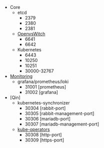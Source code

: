 - Core
  - etcd
    - 2379
    - 2380
    - 2381
  - [OpenvsWitch](https://github.com/kubesys/kubernetes-libnvf)
    - 6641
    - 6642
  - Kubernetes
    - 6443
    - 10250
    - 10251
    - 30000-32767
- [Monitoring](prom)
  - grafana/prometheus/loki
    - 31001 [prometheus]
    - 31002 [grafana]
- [Qin]
  - kubernetes-synchronizer
    - 30304 [rabbit-port]
    - 30305 [rabbit-management-port]
    - 30306 [mariadb-port]
    - 30307 [mariadb-management-port]
  - [kube-operators](https://github.com/kubesys/kubernetes-operators)
    - 30308 [http-port]
    - 30309 [https-port]
